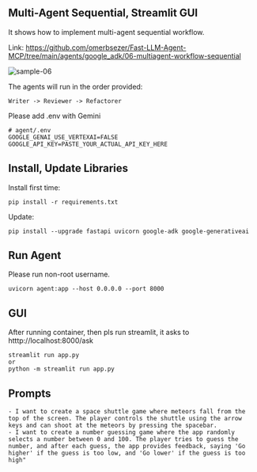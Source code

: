 ## Multi-Agent Sequential, Streamlit GUI

It shows how to implement multi-agent sequential workflow.

Link:  https://github.com/omerbsezer/Fast-LLM-Agent-MCP/tree/main/agents/google_adk/06-multiagent-workflow-sequential

![sample-06](https://github.com/omerbsezer/Fast-LLM-Agent-MCP/blob/main/agents/google_adk/06-multiagent-workflow-sequential/gif/multi-agent-sequential.gif)


The agents will run in the order provided: 

```
Writer -> Reviewer -> Refactorer
```

Please add .env with Gemini  

``` 
# agent/.env
GOOGLE_GENAI_USE_VERTEXAI=FALSE
GOOGLE_API_KEY=PASTE_YOUR_ACTUAL_API_KEY_HERE
``` 

## Install, Update Libraries
Install first time:
```
pip install -r requirements.txt
```

Update:
```
pip install --upgrade fastapi uvicorn google-adk google-generativeai
```

## Run Agent

Please run non-root username. 
```
uvicorn agent:app --host 0.0.0.0 --port 8000
```


## GUI
After running container, then pls run streamlit, it asks to htttp://localhost:8000/ask

```
streamlit run app.py
or
python -m streamlit run app.py
```

## Prompts

```
- I want to create a space shuttle game where meteors fall from the top of the screen. The player controls the shuttle using the arrow keys and can shoot at the meteors by pressing the spacebar.
- I want to create a number guessing game where the app randomly selects a number between 0 and 100. The player tries to guess the number, and after each guess, the app provides feedback, saying 'Go higher' if the guess is too low, and 'Go lower' if the guess is too high"
```
